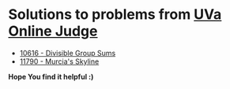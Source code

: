 # Solutions to problems from [UVa Online Judge](https://onlinejudge.org/)

* [10616 - Divisible Group Sums](https://github.com/elgamalsalman/CPSolutions/tree/main/UVa/10616_Divisible_Group_Sums)
* [11790 - Murcia's Skyline](https://github.com/elgamalsalman/CPSolutions/tree/main/UVa/11790_Murcias_Skyline)

**Hope You find it helpful :)**
